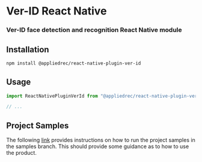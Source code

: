 # Ver-ID React Native

### Ver-ID face detection and recognition React Native module

## Installation

```sh
npm install @appliedrec/react-native-plugin-ver-id
```

## Usage

```js
import ReactNativePluginVerId from "@appliedrec/react-native-plugin-ver-id";

// ...


```
## Project Samples


The following [link](SAMPLES.md) provides instructions on how to run the project samples in the samples branch.
This should provide some guidance as to how to use the product.
